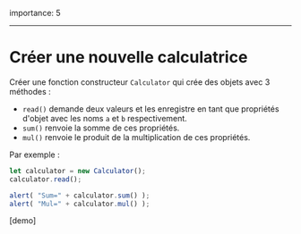importance: 5

---

# Créer une nouvelle calculatrice

Créer une fonction constructeur `Calculator` qui crée des objets avec 3 méthodes :

- `read()` demande deux valeurs et les enregistre en tant que propriétés d'objet avec les noms `a` et `b` respectivement.
- `sum()` renvoie la somme de ces propriétés.
- `mul()` renvoie le produit de la multiplication de ces propriétés.

Par exemple :

```js
let calculator = new Calculator();
calculator.read();

alert( "Sum=" + calculator.sum() );
alert( "Mul=" + calculator.mul() );
```

[demo]
